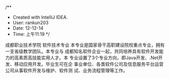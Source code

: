 /**
 * Created with IntelliJ IDEA.
 * User: rankun203
 * Date: 12-12-14
 * Time: 上午11:19
 */

 成都职业技术学院
    软件技术专业
        本专业是国家骨干高职建设院校重点专业，拥有一支省级教学团队。本专业与
 成都知名软件企业一起，共同培养具有软件开发能力的高素质高技能实用人才。本
 专业设置了3个专业方向，即Java开发、.Net开发、移动应用开发。毕业生可在企
 事业单位、各类软件公司及信息服务平台运营公司从事软件开发与维护、软件测
 试、业务流程管理等工作。